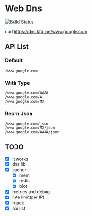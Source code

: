 # Web Dns

[![Build Status](https://travis-ci.org/wrfly/web-dns.svg?branch=master)](https://travis-ci.org/wrfly/web-dns)


curl https://dns.kfd.me/www.google.com

## API List

### Default

```text
/www.google.com
```

### With Type

```text
/www.google.com/AAAA
/www.google.com/A
/www.google.com/MX
```

### Reurn Json

```text
/www.google.com/json
/www.google.com/MX/json
/www.google.com/AAAA/json
```

## TODO

- [x] it works
- [x] dns lib
- [x] cacher
    - [x] mem
    - [x] redis
    - [x] blot
- [x] metrics and debug
- [x] rate limit(per IP)
- [x] hijack
- [x] api list